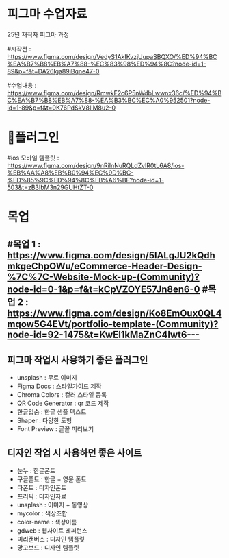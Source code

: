 # 피그마 수업자료
25년 재직자 피그마 과정

#시작전 : <a href="https://www.figma.com/design/VedyS1AkIKvzjUupaSBQXO/%ED%94%BC%EA%B7%B8%EB%A7%88-%EC%83%98%ED%94%8C?node-id=1-89&p=f&t=DA26lga89iBqne47-0" target="_blank">https://www.figma.com/design/VedyS1AkIKvzjUupaSBQXO/%ED%94%BC%EA%B7%B8%EB%A7%88-%EC%83%98%ED%94%8C?node-id=1-89&p=f&t=DA26lga89iBqne47-0</a>

#수업내용 : <a href="https://www.figma.com/design/RmwkF2c6P5nWdbLwwnx36c/%ED%94%BC%EA%B7%B8%EB%A7%88-%EA%B3%BC%EC%A0%952501?node-id=1-89&p=f&t=0K76PdSkV8IIM8u2-0" target="_blank">https://www.figma.com/design/RmwkF2c6P5nWdbLwwnx36c/%ED%94%BC%EA%B7%B8%EB%A7%88-%EA%B3%BC%EC%A0%952501?node-id=1-89&p=f&t=0K76PdSkV8IIM8u2-0</a>

# 🌹플러그인
#ios 모바일 템플릿 : https://www.figma.com/design/9nRiInNuRQLdZvlR0tL6A8/ios-%EB%AA%A8%EB%B0%94%EC%9D%BC-%ED%85%9C%ED%94%8C%EB%A6%BF?node-id=1-503&t=zB3IbM3n29GUHtZT-0

# 목업
#목업 1 : https://www.figma.com/design/5lALgJU2kQdhmkgeChpOWu/eCommerce-Header-Design-%7C%7C-Website-Mock-up-(Community)?node-id=0-1&p=f&t=kCpVZOYE57Jn8en6-0
#목업 2 : https://www.figma.com/design/Ko8EmOux0QL4mqow5G4EVt/portfolio-template-(Community)?node-id=92-1475&t=KwEI1kMaZnC4lwt6---
----------
## 피그마 작업시 사용하기 좋은 플러그인
- unsplash : 무료 이미지
- Figma Docs : 스타일가이드 제작
- Chroma Colors : 컬러 스타일 등록
- QR Code Generator : qr 코드 제작
- 한글입숨 : 한글 샘플 텍스트 
- Shaper : 다양한 도형
- Font Preview : 글꼴 미리보기

## 디자인 작업 시 사용하면 좋은 사이트
- 눈누 : 한글폰트
- 구글폰트 : 한글 + 영문 폰트
- 다폰트 : 디자인폰트
- 프리픽 : 디자인자료
- unsplash : 이미지 + 동영상
- mycolor : 색상조합
- color-name : 색상이름
- gdweb : 웹사이트 레퍼런스
- 미리캔버스 : 디자인 템플릿
- 망고보드 : 디자인 템플릿
  
